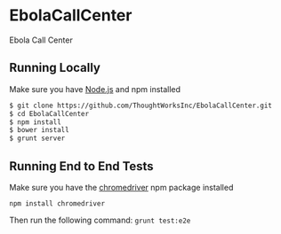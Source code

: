 
EbolaCallCenter
===============

Ebola Call Center

## Running Locally

Make sure you have [Node.js](http://nodejs.org/) and npm installed

```sh
$ git clone https://github.com/ThoughtWorksInc/EbolaCallCenter.git
$ cd EbolaCallCenter
$ npm install
$ bower install
$ grunt server
```

## Running End to End Tests

Make sure you have the [chromedriver](https://www.npmjs.com/package/chromedriver) npm package installed

```npm install chromedriver```

Then run the following command:
```grunt test:e2e```
